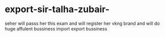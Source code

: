 # export-sir-talha-zubair-
seher will passs her this exam and will register her vkng brand and will do huge affulent bussiness import export bussiness
